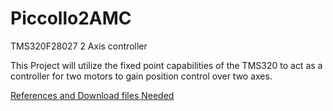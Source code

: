 # Piccollo2AMC

TMS320F28027 2 Axis controller

This Project will utilize the fixed point capabilities of the TMS320 to act as 
a controller for two motors to gain position control over two axes.

[References and Download files Needed](http://cld.hardr.io/C2000%20Piccolo%20References/)